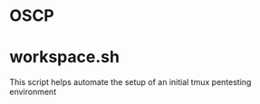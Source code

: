 # OSCP

# workspace.sh
This script helps automate the setup of an initial tmux pentesting environment 
